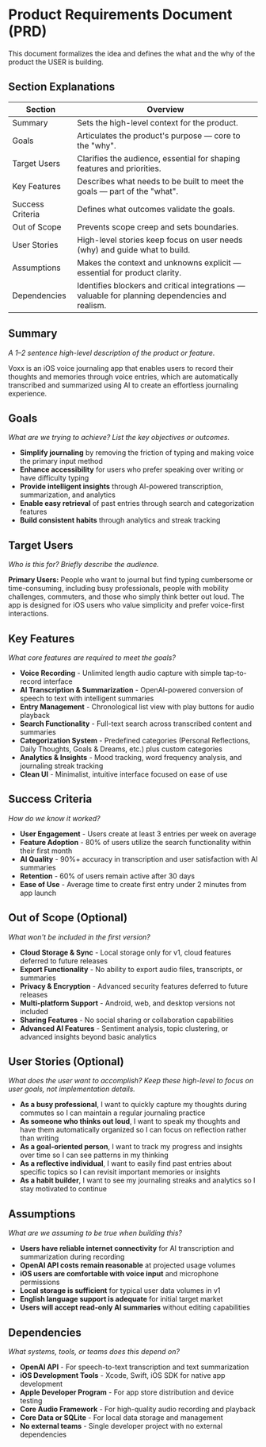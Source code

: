 # Product Requirements Document (PRD)
This document formalizes the idea and defines the what and the why of the product the USER is building.

## Section Explanations
| Section           | Overview |
|-------------------|--------------------------|
| Summary           | Sets the high-level context for the product. |
| Goals             | Articulates the product's purpose — core to the "why". |
| Target Users      | Clarifies the audience, essential for shaping features and priorities. |
| Key Features      | Describes what needs to be built to meet the goals — part of the "what". |
| Success Criteria  | Defines what outcomes validate the goals. |
| Out of Scope      | Prevents scope creep and sets boundaries. |
| User Stories      | High-level stories keep focus on user needs (why) and guide what to build. |
| Assumptions       | Makes the context and unknowns explicit — essential for product clarity. |
| Dependencies      | Identifies blockers and critical integrations — valuable for planning dependencies and realism. |

## Summary
_A 1–2 sentence high-level description of the product or feature._

Voxx is an iOS voice journaling app that enables users to record their thoughts and memories through voice entries, which are automatically transcribed and summarized using AI to create an effortless journaling experience.

## Goals
_What are we trying to achieve? List the key objectives or outcomes._

- **Simplify journaling** by removing the friction of typing and making voice the primary input method
- **Enhance accessibility** for users who prefer speaking over writing or have difficulty typing
- **Provide intelligent insights** through AI-powered transcription, summarization, and analytics
- **Enable easy retrieval** of past entries through search and categorization features
- **Build consistent habits** through analytics and streak tracking

## Target Users
_Who is this for? Briefly describe the audience._

**Primary Users:** People who want to journal but find typing cumbersome or time-consuming, including busy professionals, people with mobility challenges, commuters, and those who simply think better out loud. The app is designed for iOS users who value simplicity and prefer voice-first interactions.

## Key Features
_What core features are required to meet the goals?_

- **Voice Recording** - Unlimited length audio capture with simple tap-to-record interface
- **AI Transcription & Summarization** - OpenAI-powered conversion of speech to text with intelligent summaries
- **Entry Management** - Chronological list view with play buttons for audio playback
- **Search Functionality** - Full-text search across transcribed content and summaries
- **Categorization System** - Predefined categories (Personal Reflections, Daily Thoughts, Goals & Dreams, etc.) plus custom categories
- **Analytics & Insights** - Mood tracking, word frequency analysis, and journaling streak tracking
- **Clean UI** - Minimalist, intuitive interface focused on ease of use

## Success Criteria
_How do we know it worked?_

- **User Engagement** - Users create at least 3 entries per week on average
- **Feature Adoption** - 80% of users utilize the search functionality within their first month
- **AI Quality** - 90%+ accuracy in transcription and user satisfaction with AI summaries
- **Retention** - 60% of users remain active after 30 days
- **Ease of Use** - Average time to create first entry under 2 minutes from app launch

## Out of Scope (Optional)
_What won't be included in the first version?_

- **Cloud Storage & Sync** - Local storage only for v1, cloud features deferred to future releases
- **Export Functionality** - No ability to export audio files, transcripts, or summaries
- **Privacy & Encryption** - Advanced security features deferred to future releases
- **Multi-platform Support** - Android, web, and desktop versions not included
- **Sharing Features** - No social sharing or collaboration capabilities
- **Advanced AI Features** - Sentiment analysis, topic clustering, or advanced insights beyond basic analytics

## User Stories (Optional)
_What does the user want to accomplish? Keep these high-level to focus on user goals, not implementation details._

- **As a busy professional**, I want to quickly capture my thoughts during commutes so I can maintain a regular journaling practice
- **As someone who thinks out loud**, I want to speak my thoughts and have them automatically organized so I can focus on reflection rather than writing
- **As a goal-oriented person**, I want to track my progress and insights over time so I can see patterns in my thinking
- **As a reflective individual**, I want to easily find past entries about specific topics so I can revisit important memories or insights
- **As a habit builder**, I want to see my journaling streaks and analytics so I stay motivated to continue

## Assumptions
_What are we assuming to be true when building this?_

- **Users have reliable internet connectivity** for AI transcription and summarization during recording
- **OpenAI API costs remain reasonable** at projected usage volumes
- **iOS users are comfortable with voice input** and microphone permissions
- **Local storage is sufficient** for typical user data volumes in v1
- **English language support is adequate** for initial target market
- **Users will accept read-only AI summaries** without editing capabilities

## Dependencies
_What systems, tools, or teams does this depend on?_

- **OpenAI API** - For speech-to-text transcription and text summarization
- **iOS Development Tools** - Xcode, Swift, iOS SDK for native app development
- **Apple Developer Program** - For app store distribution and device testing
- **Core Audio Framework** - For high-quality audio recording and playback
- **Core Data or SQLite** - For local data storage and management
- **No external teams** - Single developer project with no external dependencies
